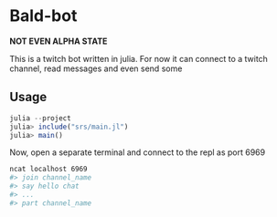 # Bald-bot
**NOT EVEN ALPHA STATE**

This is a twitch bot written in julia. For now it can connect to a twitch
channel, read messages and even send some

## Usage

```julia
julia --project
julia> include("srs/main.jl")
julia> main()
```

Now, open a separate terminal and connect to the repl as port 6969

```sh
ncat localhost 6969
#> join channel_name
#> say hello chat
#> ...
#> part channel_name
```

